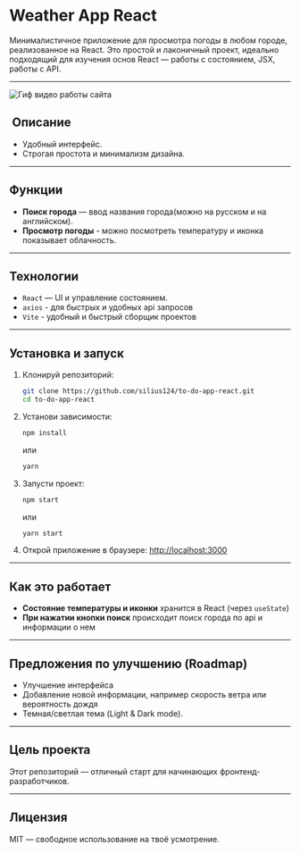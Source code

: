 # Weather App React

Минималистичное приложение для просмотра погоды в любом городе, реализованное на React. Это простой и лаконичный проект, идеально подходящий для изучения основ React — работы с состоянием, JSX, работы с API.

---

![Гиф видео работы сайта](./weatherapp_react)

## ​ Описание

- Удобный интерфейс.
- Строгая простота и минимализм дизайна.

---

## Функции

- **Поиск города** — ввод названия города(можно на русском и на английском).
- **Просмотр погоды** - можно посмотреть температуру и иконка показывает облачность.

---

## Технологии

- `React` — UI и управление состоянием.
- `axios` - для быстрых и удобных api запросов
- `Vite` - удобный и быстрый сборщик проектов

---

## Установка и запуск

1. Клонируй репозиторий:
   ```bash
   git clone https://github.com/silius124/to-do-app-react.git
   cd to-do-app-react
   ```
2. Установи зависимости:
   ```bash
   npm install
   ```
   или
   ```bash
   yarn
   ```
3. Запусти проект:
   ```bash
   npm start
   ```
   или
   ```bash
   yarn start
   ```
4. Открой приложение в браузере: [http://localhost:3000](https://silius124.github.io/weather-app-react/)

---

## Как это работает

- **Состояние температуры и иконки** хранится в React (через `useState`)
- **При нажатии кнопки поиск** происходит поиск города по api и информации о нем

---

## Предложения по улучшению (Roadmap)

- Улучшение интерфейса
- Добавление новой информации, например скорость ветра или вероятность дождя
- Темная/светлая тема (Light & Dark mode).

---

## Цель проекта

Этот репозиторий — отличный старт для начинающих фронтенд-разработчиков.

---

## Лицензия

MIT — свободное использование на твоё усмотрение.

